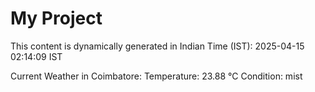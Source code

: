 # My Project

This content is dynamically generated in Indian Time (IST): 2025-04-15 02:14:09 IST


Current Weather in Coimbatore:
Temperature: 23.88 °C
Condition: mist
